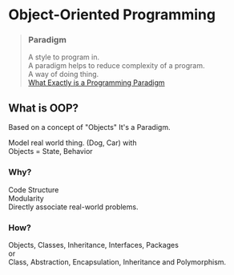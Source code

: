 # Object-Oriented Programming

> ### Paradigm  
> A style to program in.  
> A paradigm helps to reduce complexity of a program.  
> A way of doing thing.  
> [What Exactly is a Programming Paradigm](https://www.freecodecamp.org/news/what-exactly-is-a-programming-paradigm/)

## What is OOP?
Based on a concept of "Objects"
It's a Paradigm.


Model real world thing. (Dog, Car) with  
Objects = State, Behavior

### Why?
Code Structure  
Modularity  
Directly associate real-world problems.  

### How?  
Objects, Classes, Inheritance, Interfaces, Packages  
or  
Class, Abstraction, Encapsulation, Inheritance and Polymorphism.


